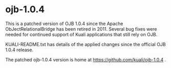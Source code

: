 ojb-1.0.4
=========
This is a patched version of OJB 1.0.4 since the Apache ObJectRelationalBridge has been 
retired in 2011. Several bug fixes were needed for continued support of Kuali 
applications that still rely on OJB.

KUALI-README.txt has details of the applied changes since the official OJB 1.0.4 release.

The patched ojb-1.0.4 version is home at https://github.com/kuali/ojb-1.0.4 .

